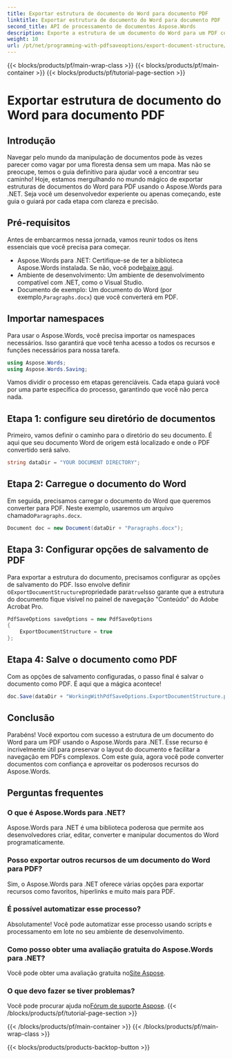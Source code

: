 ```yaml
---
title: Exportar estrutura de documento do Word para documento PDF
linktitle: Exportar estrutura de documento do Word para documento PDF
second_title: API de processamento de documentos Aspose.Words
description: Exporte a estrutura de um documento do Word para um PDF com o Aspose.Words para .NET. Siga nosso guia passo a passo para preservar o layout do documento e melhorar a navegação em PDF.
weight: 10
url: /pt/net/programming-with-pdfsaveoptions/export-document-structure/
---
```


{{< blocks/products/pf/main-wrap-class >}}
{{< blocks/products/pf/main-container >}}
{{< blocks/products/pf/tutorial-page-section >}}

# Exportar estrutura de documento do Word para documento PDF

## Introdução

Navegar pelo mundo da manipulação de documentos pode às vezes parecer como vagar por uma floresta densa sem um mapa. Mas não se preocupe, temos o guia definitivo para ajudar você a encontrar seu caminho! Hoje, estamos mergulhando no mundo mágico de exportar estruturas de documentos do Word para PDF usando o Aspose.Words para .NET. Seja você um desenvolvedor experiente ou apenas começando, este guia o guiará por cada etapa com clareza e precisão.

## Pré-requisitos

Antes de embarcarmos nessa jornada, vamos reunir todos os itens essenciais que você precisa para começar.

- Aspose.Words para .NET: Certifique-se de ter a biblioteca Aspose.Words instalada. Se não, você pode[baixe aqui](https://releases.aspose.com/words/net/).
- Ambiente de desenvolvimento: Um ambiente de desenvolvimento compatível com .NET, como o Visual Studio.
-  Documento de exemplo: Um documento do Word (por exemplo,`Paragraphs.docx`) que você converterá em PDF.

## Importar namespaces

Para usar o Aspose.Words, você precisa importar os namespaces necessários. Isso garantirá que você tenha acesso a todos os recursos e funções necessários para nossa tarefa.

```csharp
using Aspose.Words;
using Aspose.Words.Saving;
```

Vamos dividir o processo em etapas gerenciáveis. Cada etapa guiará você por uma parte específica do processo, garantindo que você não perca nada.

## Etapa 1: configure seu diretório de documentos

Primeiro, vamos definir o caminho para o diretório do seu documento. É aqui que seu documento Word de origem está localizado e onde o PDF convertido será salvo.

```csharp
string dataDir = "YOUR DOCUMENT DIRECTORY";
```

## Etapa 2: Carregue o documento do Word

 Em seguida, precisamos carregar o documento do Word que queremos converter para PDF. Neste exemplo, usaremos um arquivo chamado`Paragraphs.docx`.

```csharp
Document doc = new Document(dataDir + "Paragraphs.docx");
```

## Etapa 3: Configurar opções de salvamento de PDF

 Para exportar a estrutura do documento, precisamos configurar as opções de salvamento do PDF. Isso envolve definir o`ExportDocumentStructure`propriedade para`true`Isso garante que a estrutura do documento fique visível no painel de navegação "Conteúdo" do Adobe Acrobat Pro.

```csharp
PdfSaveOptions saveOptions = new PdfSaveOptions
{
    ExportDocumentStructure = true
};
```

## Etapa 4: Salve o documento como PDF

Com as opções de salvamento configuradas, o passo final é salvar o documento como PDF. É aqui que a mágica acontece!

```csharp
doc.Save(dataDir + "WorkingWithPdfSaveOptions.ExportDocumentStructure.pdf", saveOptions);
```

## Conclusão

Parabéns! Você exportou com sucesso a estrutura de um documento do Word para um PDF usando o Aspose.Words para .NET. Esse recurso é incrivelmente útil para preservar o layout do documento e facilitar a navegação em PDFs complexos. Com este guia, agora você pode converter documentos com confiança e aproveitar os poderosos recursos do Aspose.Words.

## Perguntas frequentes

### O que é Aspose.Words para .NET?
Aspose.Words para .NET é uma biblioteca poderosa que permite aos desenvolvedores criar, editar, converter e manipular documentos do Word programaticamente.

### Posso exportar outros recursos de um documento do Word para PDF?
Sim, o Aspose.Words para .NET oferece várias opções para exportar recursos como favoritos, hiperlinks e muito mais para PDF.

### É possível automatizar esse processo?
Absolutamente! Você pode automatizar esse processo usando scripts e processamento em lote no seu ambiente de desenvolvimento.

### Como posso obter uma avaliação gratuita do Aspose.Words para .NET?
 Você pode obter uma avaliação gratuita no[Site Aspose](https://releases.aspose.com/).

### O que devo fazer se tiver problemas?
 Você pode procurar ajuda no[Fórum de suporte Aspose](https://forum.aspose.com/c/words/8).
{{< /blocks/products/pf/tutorial-page-section >}}

{{< /blocks/products/pf/main-container >}}
{{< /blocks/products/pf/main-wrap-class >}}

{{< blocks/products/products-backtop-button >}}
